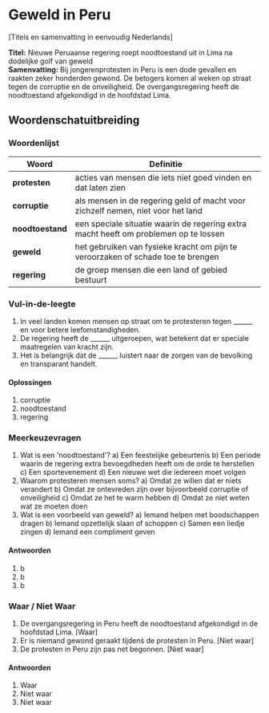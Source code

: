 # Geweld in Peru

[Titels en samenvatting in eenvoudig Nederlands]

**Titel:** Nieuwe Peruaanse regering roept noodtoestand uit in Lima na dodelijke golf van geweld  
**Samenvatting:** Bij jongerenprotesten in Peru is een dode gevallen en raakten zeker honderden gewond. De betogers komen al weken op straat tegen de corruptie en de onveiligheid. De overgangsregering heeft de noodtoestand afgekondigd in de hoofdstad Lima.

## Woordenschatuitbreiding

### Woordenlijst

| Woord | Definitie |
|-------|-----------|
| **protesten** | acties van mensen die iets niet goed vinden en dat laten zien |
| **corruptie** | als mensen in de regering geld of macht voor zichzelf nemen, niet voor het land |
| **noodtoestand** | een speciale situatie waarin de regering extra macht heeft om problemen op te lossen |
| **geweld** | het gebruiken van fysieke kracht om pijn te veroorzaken of schade toe te brengen |
| **regering** | de groep mensen die een land of gebied bestuurt |

### Vul-in-de-leegte
1. In veel landen komen mensen op straat om te protesteren tegen ______ en voor betere leefomstandigheden.
2. De regering heeft de ______ uitgeroepen, wat betekent dat er speciale maatregelen van kracht zijn.
3. Het is belangrijk dat de ______ luistert naar de zorgen van de bevolking en transparant handelt.

#### Oplossingen
1. corruptie
2. noodtoestand
3. regering

### Meerkeuzevragen
1. Wat is een 'noodtoestand'?
   a) Een feestelijke gebeurtenis
   b) Een periode waarin de regering extra bevoegdheden heeft om de orde te herstellen
   c) Een sportevenement
   d) Een nieuwe wet die iedereen moet volgen
2. Waarom protesteren mensen soms?
   a) Omdat ze willen dat er niets verandert
   b) Omdat ze ontevreden zijn over bijvoorbeeld corruptie of onveiligheid
   c) Omdat ze het te warm hebben
   d) Omdat ze niet weten wat ze moeten doen
3. Wat is een voorbeeld van geweld?
   a) Iemand helpen met boodschappen dragen
   b) Iemand opzettelijk slaan of schoppen
   c) Samen een liedje zingen
   d) Iemand een compliment geven

#### Antwoorden
1. b
2. b
3. b

### Waar / Niet Waar
1. De overgangsregering in Peru heeft de noodtoestand afgekondigd in de hoofdstad Lima. [Waar]
2. Er is niemand gewond geraakt tijdens de protesten in Peru. [Niet waar]
3. De protesten in Peru zijn pas net begonnen. [Niet waar]

#### Antwoorden
1. Waar
2. Niet waar
3. Niet waar